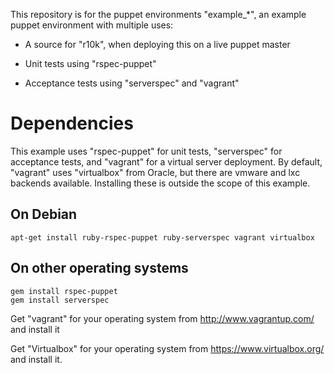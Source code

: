 This repository is for the puppet environments "example_*", an example puppet
environment with multiple uses:

* A source for "r10k", when deploying this on a live puppet master

* Unit tests using "rspec-puppet"

* Acceptance tests using "serverspec" and "vagrant"

Dependencies
============

This example uses "rspec-puppet" for unit tests, "serverspec" for acceptance
tests, and "vagrant" for a virtual server deployment. By default, "vagrant"
uses "virtualbox" from Oracle, but there are vmware and lxc backends available.
Installing these is outside the scope of this example.

On Debian
---------

    apt-get install ruby-rspec-puppet ruby-serverspec vagrant virtualbox

On other operating systems
--------------------------

    gem install rspec-puppet
    gem install serverspec

Get "vagrant" for your operating system from http://www.vagrantup.com/ and
install it

Get "Virtualbox" for your operating system from https://www.virtualbox.org/ and
install it.
